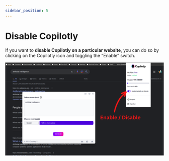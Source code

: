 ```yaml
---
sidebar_position: 5
---
```


# Disable Copilotly

If you want to **disable Copilotly on a particular website**, you can do so by clicking on the Copilotly icon and toggling the “Enable” switch.

![Disable Copilotly](./img/disable.png)
